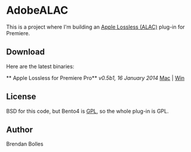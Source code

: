 AdobeALAC
=========

This is a project where I'm building an [Apple Lossless (ALAC)](http://en.wikipedia.org/wiki/Apple_Lossless) plug-in for Premiere.


Download
--------
Here are the latest binaries:

** Apple Lossless for Premiere Pro** _v0.5b1, 16 January 2014_
[Mac](http://www.fnordware.com/downloads/ALAC_v0.5b1_mac.zip) | [Win](http://www.fnordware.com/downloads/ALAC_v0.5b1_win.zip)


License
-------
BSD for this code, but Bento4 is [GPL](http://www.bok.net/trac/bento4/browser/trunk/Documents/LICENSE.txt), so the whole plug-in is GPL.


Author
------
Brendan Bolles